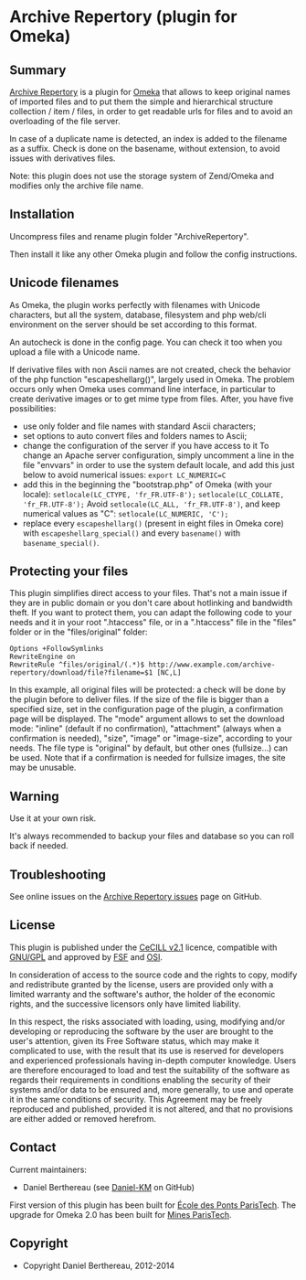 Archive Repertory (plugin for Omeka)
====================================


Summary
-------

[Archive Repertory] is a plugin for [Omeka] that allows to keep original names
of imported files and to put them the simple and hierarchical structure
collection / item / files, in order to get readable urls for files and to avoid
an overloading of the file server.

In case of a duplicate name is detected, an index is added to the filename as a
suffix. Check is done on the basename, without extension, to avoid issues with
derivatives files.

Note: this plugin does not use the storage system of Zend/Omeka and modifies
only the archive file name.


Installation
------------

Uncompress files and rename plugin folder "ArchiveRepertory".

Then install it like any other Omeka plugin and follow the config instructions.


Unicode filenames
-----------------

As Omeka, the plugin works perfectly with filenames with Unicode characters, but
all the system, database, filesystem and php web/cli environment on the server
should be set according to this format.

An autocheck is done in the config page. You can check it too when you upload a
file with a Unicode name.

If derivative files with non Ascii names are not created, check the behavior of
the php function "escapeshellarg()", largely used in Omeka. The problem occurs
only when Omeka uses command line interface, in particular to create derivative
images or to get mime type from files. After, you have five possibilities:

- use only folder and file names with standard Ascii characters;
- set options to auto convert files and folders names to Ascii;
- change the configuration of the server if you have access to it
    To change an Apache server configuration, simply uncomment a line in the
    file "envvars" in order to use the system default locale, and add this
    just below to avoid numerical issues:
    `export LC_NUMERIC=C`
- add this in the beginning the "bootstrap.php" of Omeka (with your locale):
    `setlocale(LC_CTYPE, 'fr_FR.UTF-8');`
    `setlocale(LC_COLLATE, 'fr_FR.UTF-8');`
    Avoid `setlocale(LC_ALL, 'fr_FR.UTF-8')`, and keep numerical values as "C":
    `setlocale(LC_NUMERIC, 'C');`
- replace every `escapeshellarg()` (present in eight files in Omeka core) with
`escapeshellarg_special()` and every `basename()` with `basename_special()`.


Protecting your files
---------------------

This plugin simplifies direct access to your files. That's not a main issue if
they are in public domain or you don't care about hotlinking and bandwidth
theft. If you want to protect them, you can adapt the following code to your
needs and it in your root ".htaccess" file, or in a ".htaccess" file in the
"files" folder or in the "files/original" folder:

```
Options +FollowSymlinks
RewriteEngine on
RewriteRule ^files/original/(.*)$ http://www.example.com/archive-repertory/download/file?filename=$1 [NC,L]
```

In this example, all original files will be protected: a check will be done by
the plugin before to deliver files. If the size of the file is bigger than a
specified size, set in the configuration page of the plugin, a confirmation
page will be displayed. The "mode" argument allows to set the download mode:
"inline" (default if no confirmation), "attachment" (always when a confirmation
is needed), "size", "image" or "image-size", according to your needs.
The file type is "original" by default, but other ones (fullsize...) can be
used. Note that if a confirmation is needed for fullsize images, the site may be
unusable.


Warning
-------

Use it at your own risk.

It's always recommended to backup your files and database so you can roll back
if needed.


Troubleshooting
---------------

See online issues on the [Archive Repertory issues] page on GitHub.


License
-------

This plugin is published under the [CeCILL v2.1] licence, compatible with
[GNU/GPL] and approved by [FSF] and [OSI].

In consideration of access to the source code and the rights to copy, modify and
redistribute granted by the license, users are provided only with a limited
warranty and the software's author, the holder of the economic rights, and the
successive licensors only have limited liability.

In this respect, the risks associated with loading, using, modifying and/or
developing or reproducing the software by the user are brought to the user's
attention, given its Free Software status, which may make it complicated to use,
with the result that its use is reserved for developers and experienced
professionals having in-depth computer knowledge. Users are therefore encouraged
to load and test the suitability of the software as regards their requirements
in conditions enabling the security of their systems and/or data to be ensured
and, more generally, to use and operate it in the same conditions of security.
This Agreement may be freely reproduced and published, provided it is not
altered, and that no provisions are either added or removed herefrom.


Contact
-------

Current maintainers:
* Daniel Berthereau (see [Daniel-KM] on GitHub)

First version of this plugin has been built for [École des Ponts ParisTech].
The upgrade for Omeka 2.0 has been built for [Mines ParisTech].


Copyright
---------

* Copyright Daniel Berthereau, 2012-2014


[Omeka]: http://www.omeka.org
[Archive Repertory]: https://github.com/Daniel-KM/ArchiveRepertory
[Archive Repertory issues]: https://github.com/Daniel-KM/ArchiveRepertory/Issues
[CeCILL v2.1]: http://www.cecill.info/licences/Licence_CeCILL_V2.1-en.html
[GNU/GPL]: https://www.gnu.org/licenses/gpl-3.0.html
[FSF]: https://www.fsf.org
[OSI]: http://opensource.org
[Daniel-KM]: http://github.com/Daniel-KM "Daniel Berthereau"
[École des Ponts ParisTech]: http://bibliotheque.enpc.fr
[Mines ParisTech]: http://bib.mines-paristech.fr
